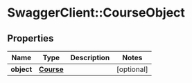 # SwaggerClient::CourseObject

## Properties
Name | Type | Description | Notes
------------ | ------------- | ------------- | -------------
**object** | [**Course**](Course.md) |  | [optional] 


